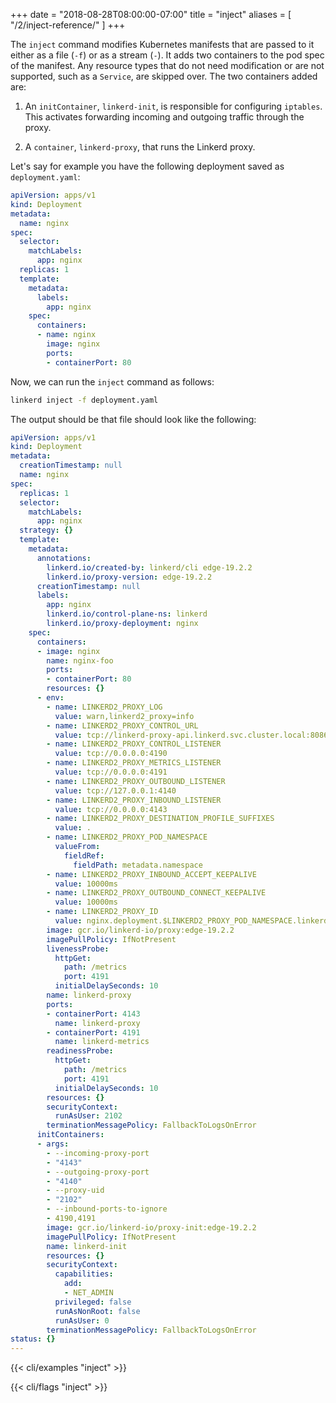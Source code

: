 +++
date = "2018-08-28T08:00:00-07:00"
title = "inject"
aliases = [
  "/2/inject-reference/"
]
+++

The `inject` command modifies Kubernetes manifests that are passed to it either
as a file (`-f`) or as a stream (`-`). It adds two containers to the pod spec of
the manifest. Any resource types that do not need modification or are not
supported, such as a `Service`, are skipped over. The two containers added are:

1. An `initContainer`, `linkerd-init`, is responsible for configuring
   `iptables`. This activates forwarding incoming and outgoing traffic through
   the proxy.

1. A `container`, `linkerd-proxy`, that runs the Linkerd proxy.

Let's say for example you have the following deployment saved as `deployment.yaml`:

```yaml
apiVersion: apps/v1
kind: Deployment
metadata:
  name: nginx
spec:
  selector:
    matchLabels:
      app: nginx
  replicas: 1
  template:
    metadata:
      labels:
        app: nginx
    spec:
      containers:
      - name: nginx
        image: nginx
        ports:
        - containerPort: 80
```

Now, we can run the `inject` command as follows:

```bash
linkerd inject -f deployment.yaml
```

The output should be that file should look like the following:

```yaml
apiVersion: apps/v1
kind: Deployment
metadata:
  creationTimestamp: null
  name: nginx
spec:
  replicas: 1
  selector:
    matchLabels:
      app: nginx
  strategy: {}
  template:
    metadata:
      annotations:
        linkerd.io/created-by: linkerd/cli edge-19.2.2
        linkerd.io/proxy-version: edge-19.2.2
      creationTimestamp: null
      labels:
        app: nginx
        linkerd.io/control-plane-ns: linkerd
        linkerd.io/proxy-deployment: nginx
    spec:
      containers:
      - image: nginx
        name: nginx-foo
        ports:
        - containerPort: 80
        resources: {}
      - env:
        - name: LINKERD2_PROXY_LOG
          value: warn,linkerd2_proxy=info
        - name: LINKERD2_PROXY_CONTROL_URL
          value: tcp://linkerd-proxy-api.linkerd.svc.cluster.local:8086
        - name: LINKERD2_PROXY_CONTROL_LISTENER
          value: tcp://0.0.0.0:4190
        - name: LINKERD2_PROXY_METRICS_LISTENER
          value: tcp://0.0.0.0:4191
        - name: LINKERD2_PROXY_OUTBOUND_LISTENER
          value: tcp://127.0.0.1:4140
        - name: LINKERD2_PROXY_INBOUND_LISTENER
          value: tcp://0.0.0.0:4143
        - name: LINKERD2_PROXY_DESTINATION_PROFILE_SUFFIXES
          value: .
        - name: LINKERD2_PROXY_POD_NAMESPACE
          valueFrom:
            fieldRef:
              fieldPath: metadata.namespace
        - name: LINKERD2_PROXY_INBOUND_ACCEPT_KEEPALIVE
          value: 10000ms
        - name: LINKERD2_PROXY_OUTBOUND_CONNECT_KEEPALIVE
          value: 10000ms
        - name: LINKERD2_PROXY_ID
          value: nginx.deployment.$LINKERD2_PROXY_POD_NAMESPACE.linkerd-managed.linkerd.svc.cluster.local
        image: gcr.io/linkerd-io/proxy:edge-19.2.2
        imagePullPolicy: IfNotPresent
        livenessProbe:
          httpGet:
            path: /metrics
            port: 4191
          initialDelaySeconds: 10
        name: linkerd-proxy
        ports:
        - containerPort: 4143
          name: linkerd-proxy
        - containerPort: 4191
          name: linkerd-metrics
        readinessProbe:
          httpGet:
            path: /metrics
            port: 4191
          initialDelaySeconds: 10
        resources: {}
        securityContext:
          runAsUser: 2102
        terminationMessagePolicy: FallbackToLogsOnError
      initContainers:
      - args:
        - --incoming-proxy-port
        - "4143"
        - --outgoing-proxy-port
        - "4140"
        - --proxy-uid
        - "2102"
        - --inbound-ports-to-ignore
        - 4190,4191
        image: gcr.io/linkerd-io/proxy-init:edge-19.2.2
        imagePullPolicy: IfNotPresent
        name: linkerd-init
        resources: {}
        securityContext:
          capabilities:
            add:
            - NET_ADMIN
          privileged: false
          runAsNonRoot: false
          runAsUser: 0
        terminationMessagePolicy: FallbackToLogsOnError
status: {}
---
```

{{< cli/examples "inject" >}}

{{< cli/flags "inject" >}}
